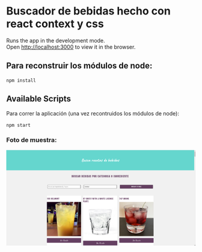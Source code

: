 # Buscador de bebidas hecho con react context y css

Runs the app in the development mode.\
Open [http://localhost:3000](http://localhost:3000) to view it in the browser.

## Para reconstruir los módulos de node:

```
npm install
```

## Available Scripts

Para correr la aplicación (una vez recontruidos los módulos de node):

```
npm start
```

### Foto de muestra:

<img src="public/Bebidas.png" alt="muestra-proyecto"/>

